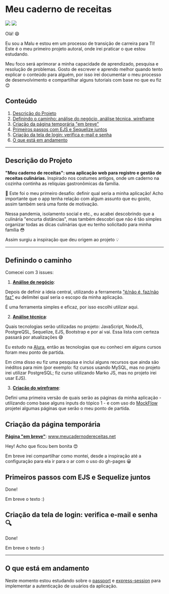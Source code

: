 # Meu caderno de receitas 

<p align="left">
  <img src="http://img.shields.io/static/v1?label=STATUS&message=EM%20DESENVOLVIMENTO&color=RED&style=flat-square"/> 
  <img src="https://img.shields.io/github/issues/malufell/meu-caderno-de-receitas?style=flat-square"/>
</p>

Olá! :smile:

Eu sou a Malu e estou em um processo de transição de carreira para TI! 
Este é o meu primeiro projeto autoral, onde irei praticar o que estou estudando.

Meu foco será aprimorar a minha capacidade de aprendizado, pesquisa e resolução de problemas. Gosto de escrever e aprendo melhor quando tento explicar o conteúdo para alguém, por isso irei documentar o meu processo de desenvolvimento e compartilhar alguns tutoriais com base no que eu fiz :blush:



## Conteúdo
1. [Descrição do Projeto](#descrição-do-projeto)
2. [Definindo o caminho: análise do negócio, análise técnica, wireframe](#definindo-o-caminho)
3. [Criação da página temporária "em breve"](#criação-da-página-temporária)
4. [Primeiros passos com EJS e Sequelize juntos](#primeiros-passos-com-ejs-e-sequelize-juntos)
5. [Criação da tela de login: verifica e-mail e senha](#criação-da-tela-de-login-verifica-e-mail-e-senha-mag)
6. [O que está em andamento](#o-que-está-em-andamento)


---
 
## Descrição do Projeto

**"Meu caderno de receitas": uma aplicação web para registro e gestão de receitas culinárias.** Inspirado nos costumes antigos, onde um caderno na cozinha continha as relíquias gastronômicas da família. 

:dart: Este foi o meu primeiro desafio: definir qual seria a minha aplicação! Acho importante que o app tenha relação com algum assunto que eu gosto, assim também será uma fonte de motivação. 

Nessa pandemia, isolamento social e etc., eu acabei descobrindo que a culinária "encurta distâncias", mas também descobri que não é tão simples organizar todas as dicas culinárias que eu tenho solicitado para minha família :flushed:

Assim surgiu a inspiração que deu origem ao projeto :bulb: 

---

## Definindo o caminho

Comecei com 3 issues:

1. [**Análise de negócio**](https://github.com/malufell/meu-caderno-de-receitas/issues/2): 

Depois de definir a ideia central, utilizando a ferramenta ["é/não é, faz/não faz"](https://www.caroli.org/e-nao-e-faz-nao-faz/) eu delimitei qual seria o escopo da minha aplicação.

É uma ferramenta simples e eficaz, por isso escolhi utilizar aqui.

2. [**Análise técnica**](https://github.com/malufell/meu-caderno-de-receitas/issues/3): 

Quais tecnologias serão utilizadas no projeto: JavaScript, NodeJS, PostgreQSL, Sequelize, EJS, Bootstrap e por aí vai. Essa lista com certeza passará por atualizações :sweat_smile:

Eu estudo na [Alura](https://cursos.alura.com.br/user/malufell), então as tecnologias que eu conheci em alguns cursos foram meu ponto de partida. 

Em cima disso eu fiz uma pesquisa e incluí alguns recursos que ainda são inéditos para mim (por exemplo: fiz cursos usando MySQL, mas no projeto irei utilizar PostgreSQL; fiz curso utilizando Marko JS, mas no projeto irei usar EJS).

3. [**Criação do wireframe**](https://github.com/malufell/meu-caderno-de-receitas/issues/4): 

Defini uma primeira versão de quais serão as páginas da minha aplicação - utilizando como base alguns inputs do tópico 1 - e com uso do [MockFlow](https://mockflow.com/) projetei algumas páginas que serão o meu ponto de partida.

## Criação da página temporária

[**Página "em breve"**](https://github.com/malufell/meu-caderno-de-receitas/issues/6): www.meucadernodereceitas.net

Hey! Acho que ficou bem bonita :heart_eyes: 

Em breve irei compartilhar como montei, desde a inspiração até a configuração para ela ir para o ar com o uso do gh-pages :grinning:

## Primeiros passos com EJS e Sequelize juntos

Done!

Em breve o texto :)

## Criação da tela de login: verifica e-mail e senha :mag:

Done!

Em breve o texto :)

---

## O que está em andamento

Neste momento estou estudando sobre o [passport](http://www.passportjs.org/docs/) e [express-session](https://github.com/expressjs/session) para implementar a autenticação de usuários da aplicação.

